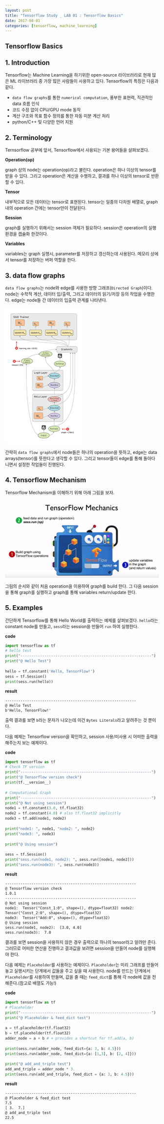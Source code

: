```yaml
---
layout: post
title: "Tensorflow Study _ LAB 01 : Tensorflow Basics"
date: 2017-08-01
categories: [tensorflow, machine_learning]
---
```


## **Tensorflow Basics**  

## 1. Introduction  

Tensorflow는 Machine Learning을 하기위한 open-source 라이브러리로 현재 많은 ML
라이브러리 중 가장 많은 사람들이 사용하고 있다. Tensorflow의 특징은 다음과 같다.  

 * `data flow graphs`를 통한 `numerical computation`, 풍부한 표현력, 직관적인
 data 흐름 인식  
 * 코드 수정 없이 CPU/GPU mode 동작
 * 계산 구조와 목표 함수 정의를 통한 자동 미분 계산 처리
 * python/C++ 및 다양한 언어 지원



## 2. Terminology

Ternsorflow 공부에 앞서, Tensorflow에서 사용되는 기본 용어들을 살펴보겠다.  


**Operation(op)**


graph 상의 node는 operation(op)라고 불린다. operation은 하나 이상의 tensor를
받을 수 있다. 그리고 operation은 계산을 수행하고, 결과를 하나 이상의 tensor로
반환할 수 있다.


**Tensor**  


내부적으로 모든 데이터는 tensor로 표현된다. tensor는 일종의 다차원 배열로,
graph 내의 operation 간에는 tensor만이 전달된다.  


**Session**  


graph를 실행하기 위해서는 session 객체가 필요하다. session은 operation의 실행
환경을 캡슐화 한것이다.  


**Variables**  


variables는 graph 실행시, parameter를 저장하고 갱신하는데 사용된다. 메모리 상에서
tensor를 저장하는 버퍼 역할을 한다.  


## 3. data flow graphs

`data flow graphs`는 node와 edge를 사용한 방향 그래프(`Directed Graph`)이다. node는
수학적 계산, 데이터 입/출력, 그리고 데이터의 읽기/저장 등의 작업을 수행한다. edge는
node들 간 데이터의 입출력 관계를 나타낸다.  

![data_flow_graph](https://raw.githubusercontent.com/RoyalAzalea/RoyalAzalea.github.io/master/static/img/_posts/tensorflow-study/data_flow_graph.gif)    



간략히 `data flow graphs`에서 node들은 하나의 operation을 뜻하고, edge는 data
arrays(tensor)를 뜻한다고 생각할 수 있다. 그리고 tensor들이 edge를 통해 돌아다니면서
설정한 작업들이 진행된다.


## 4. Tensorflow Mechanism

Tensorflow Mechanism을 이해하기 위해 아래 그림을 보자.   

![Tensorflow_Mechanism](https://raw.githubusercontent.com/RoyalAzalea/RoyalAzalea.github.io/master/static/img/_posts/tensorflow-study/Tensorflow_Mechanism.PNG)   



그림의 순서와 같이 처음 operation을 이용하여 graph를 build 한다. 그 다음
session을 통해 graph를 실행하고 graph를 통해 variables return/update 한다.  


## 5. Examples

간단하게 Tensorflow를 통해 Hello World를 출력하는 예제를 살펴보겠다. `hello`라는
constant node를 만들고, `sess`라는 session을 만들어 `run` 하여 실행한다.

**code**

```python
import tensorflow as tf
# hello test
print("------------------------------------------------------------")
print("@ Hello Test")

hello = tf.constant('Hello, TensorFlow!')
sess = tf.Session()
print(sess.run(hello))
```

**result**

```
------------------------------------------------------------
@ Hello Test
b'Hello, TensorFlow!'
```


출력 결과를 보면 `b`라는 문자가 나오는데 이건 `Bytes Literals`라고 알려주는 것
뿐이다.  


다음 예제는 Tensorflow version을 확인하고, session 사용/미사용 시
어떠한 출력을 해주는지 보는 예제이다.

**code**

```python
import tensorflow as tf
# Check TF version
print("------------------------------------------------------------")
print("@ Tensorflow version check")
print(tf.__version__)

# Computational Graph
print("------------------------------------------------------------")
print("@ Not using session")
node1 = tf.constant(3.0, tf.float32)
node2 = tf.constant(4.0) # also tf.float32 implicitly
node3 = tf.add(node1, node2)

print("node1: ", node1, "node2: ", node2)
print("node3: ", node3)

print("@ Using session")

sess = tf.Session()
print("sess.run(node1, node2): ", sess.run([node1, node2]))
print("sess.run(node3): ", sess.run(node3))
```


**result**

```
------------------------------------------------------------
@ Tensorflow version check
1.0.1
------------------------------------------------------------
@ Not using session
node1:  Tensor("Const_1:0", shape=(), dtype=float32) node2:  Tensor("Const_2:0", shape=(), dtype=float32)
node3:  Tensor("Add:0", shape=(), dtype=float32)
@ Using session
sess.run(node1, node2):  [3.0, 4.0]
sess.run(node3):  7.0
```


결과를 보면 session을 사용하지 않은 경우 출력으로 하나의 tensor라고 알려만 준다.
그러므로 어떠한 연산을 진행하고 결과값을 보려면 session을 만들어 node를 실행해야
한다.  


다음 예제는 `Placeholder`를 사용하는 예제이다. `Placeholder`는 미리 그래프를
만들어 놓고 실행시키는 단계에서 값들을 주고 싶을 때 사용한다. node를 만드는
단계에서 `Placeholder`를 사용하여 만들며, 값을 줄 때는 `feed_dict`를 통해
각 node에 값을 전해준다.(참고로 배열도 가능!)


**code**

```python
import tensorflow as tf
# Placeholder
print("------------------------------------------------------------")
print("@ Placeholder & feed_dict test")

a = tf.placeholder(tf.float32)
b = tf.placeholder(tf.float32)
adder_node = a + b # + provides a shortcut for tf.add(a, b)

print(sess.run(adder_node, feed_dict={a: 3, b: 4.5}))
print(sess.run(adder_node, feed_dict={a: [1,3], b: [2, 4]}))

print("@ add_and_triple test")
add_and_triple = adder_node * 3.
print(sess.run(add_and_triple, feed_dict = {a: 3, b: 4.5}))
```


**result**

```
------------------------------------------------------------
@ Placeholder & feed_dict test
7.5
[ 3.  7.]
@ add_and_triple test
22.5
```

